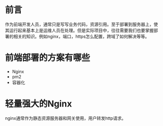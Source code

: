 # 前言

作为前端开发人员，通常只是写写业务代码，资源引用。至于部署到服务器上，使其运行起来基本上是运维人员在处理。但是实际项目中，往往需要我们也要掌握部署的相关的知识。例如nginx，端口，https怎么配置，跨域了如何解决等等。

# 前端部署的方案有哪些

- Nginx
- pm2
- 容器化

# 轻量强大的Nginx

nginx通常作为静态资源服务器和网关使用，用户转发http请求。


